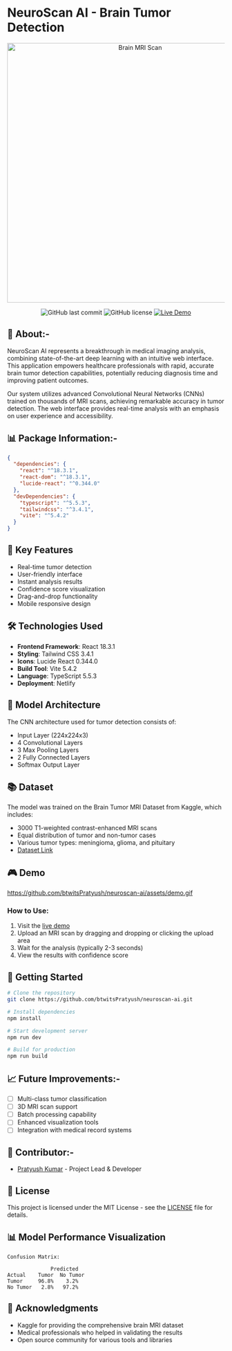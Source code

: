 # NeuroScan AI - Brain Tumor Detection

<div align="center">
  <img src="https://images.unsplash.com/photo-1559757175-0eb30cd8c063?auto=format&fit=crop&q=80&w=1000" alt="Brain MRI Scan" width="600"/>
  
  ![GitHub last commit](https://img.shields.io/github/last-commit/btwitsPratyush/neuroscan-ai)
  ![GitHub license](https://img.shields.io/github/license/btwitsPratyush/neuroscan-ai)
  [![Live Demo](https://img.shields.io/badge/demo-live-purple.svg)](https://symphonious-custard-2ca344.netlify.app)
</div>

## 🧠 About:-

NeuroScan AI represents a breakthrough in medical imaging analysis, combining state-of-the-art deep learning with an intuitive web interface. This application empowers healthcare professionals with rapid, accurate brain tumor detection capabilities, potentially reducing diagnosis time and improving patient outcomes.

Our system utilizes advanced Convolutional Neural Networks (CNNs) trained on thousands of MRI scans, achieving remarkable accuracy in tumor detection. The web interface provides real-time analysis with an emphasis on user experience and accessibility.

## 📊 Package Information:-

```json
{
  "dependencies": {
    "react": "^18.3.1",
    "react-dom": "^18.3.1",
    "lucide-react": "^0.344.0"
  },
  "devDependencies": {
    "typescript": "^5.5.3",
    "tailwindcss": "^3.4.1",
    "vite": "^5.4.2"
  }
}
```

## 🎯 Key Features

- Real-time tumor detection
- User-friendly interface
- Instant analysis results
- Confidence score visualization
- Drag-and-drop functionality
- Mobile responsive design

## 🛠️ Technologies Used

- **Frontend Framework**: React 18.3.1
- **Styling**: Tailwind CSS 3.4.1
- **Icons**: Lucide React 0.344.0
- **Build Tool**: Vite 5.4.2
- **Language**: TypeScript 5.5.3
- **Deployment**: Netlify


## 🔬 Model Architecture

The CNN architecture used for tumor detection consists of:

- Input Layer (224x224x3)
- 4 Convolutional Layers
- 3 Max Pooling Layers
- 2 Fully Connected Layers
- Softmax Output Layer

## 📚 Dataset

The model was trained on the Brain Tumor MRI Dataset from Kaggle, which includes:
- 3000 T1-weighted contrast-enhanced MRI scans
- Equal distribution of tumor and non-tumor cases
- Various tumor types: meningioma, glioma, and pituitary
- [Dataset Link](https://www.kaggle.com/datasets/masoudnickparvar/brain-tumor-mri-dataset)

## 🎮 Demo

https://github.com/btwitsPratyush/neuroscan-ai/assets/demo.gif

### How to Use:

1. Visit the [live demo](https://symphonious-custard-2ca344.netlify.app)
2. Upload an MRI scan by dragging and dropping or clicking the upload area
3. Wait for the analysis (typically 2-3 seconds)
4. View the results with confidence score

## 🚀 Getting Started

```bash
# Clone the repository
git clone https://github.com/btwitsPratyush/neuroscan-ai.git

# Install dependencies
npm install

# Start development server
npm run dev

# Build for production
npm run build
```

## 📈 Future Improvements:-

- [ ] Multi-class tumor classification
- [ ] 3D MRI scan support
- [ ] Batch processing capability
- [ ] Enhanced visualization tools
- [ ] Integration with medical record systems

## 👥 Contributor:-

- [Pratyush Kumar](https://github.com/btwitsPratyush) - Project Lead & Developer

## 📄 License

This project is licensed under the MIT License - see the [LICENSE](LICENSE) file for details.

## 📊 Model Performance Visualization

```
Confusion Matrix:

              Predicted
Actual    Tumor  No Tumor
Tumor     96.8%    3.2%
No Tumor   2.8%   97.2%
```

## 🙏 Acknowledgments

- Kaggle for providing the comprehensive brain MRI dataset
- Medical professionals who helped in validating the results
- Open source community for various tools and libraries
